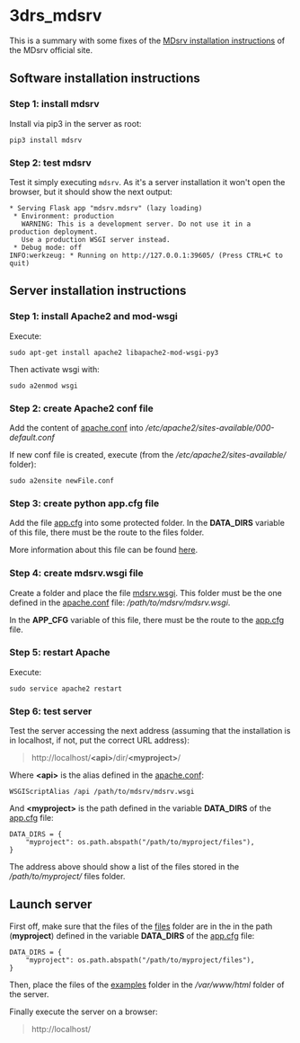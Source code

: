 # 3drs_mdsrv

This is a summary with some fixes of the [MDsrv installation instructions](s://nglviewer.org/mdsrv/installation.html) of the MDsrv official site.

## Software installation instructions 

### Step 1: install mdsrv

Install via pip3 in the server as root:

```shell
pip3 install mdsrv
```

### Step 2: test mdsrv

Test it simply executing `mdsrv`. As it's a server installation it won't open the browser, but it should show the next output:

```shell
* Serving Flask app "mdsrv.mdsrv" (lazy loading)
 * Environment: production
   WARNING: This is a development server. Do not use it in a production deployment.
   Use a production WSGI server instead.
 * Debug mode: off
INFO:werkzeug: * Running on http://127.0.0.1:39605/ (Press CTRL+C to quit)
```

## Server installation instructions 

### Step 1: install Apache2 and mod-wsgi

Execute:

```shell
sudo apt-get install apache2 libapache2-mod-wsgi-py3
```

Then activate wsgi with:

```shell
sudo a2enmod wsgi
```

### Step 2: create Apache2 conf file

Add the content of [apache.conf](config/apache.conf) into */etc/apache2/sites-available/000-default.conf* 

If new conf file is created, execute (from the */etc/apache2/sites-available/* folder):

```shell
sudo a2ensite newFile.conf
```

### Step 3: create python app.cfg file

Add the file [app.cfg](config/app.cfg) into some protected folder. In the **DATA_DIRS** variable of this file, there must be the route to the files folder.

More information about this file can be found [here](https://nglviewer.org/mdsrv/configuration.html).

### Step 4: create mdsrv.wsgi file

Create a folder and place the file [mdsrv.wsgi](config/mdsrv.wsgi). This folder must be the one defined in the [apache.conf](config/apache.conf) file: */path/to/mdsrv/mdsrv.wsgi*. 

In the **APP_CFG** variable of this file, there must be the route to the [app.cfg](config/app.cfg) file.

### Step 5: restart Apache

Execute:

```shell
sudo service apache2 restart
```

### Step 6: test server

Test the server accessing the next address (assuming that the installation is in localhost, if not, put the correct URL address):

> http:<span>//</span>localhost/**\<api\>**/dir/**\<myproject\>**/

Where **\<api\>** is the alias defined in the [apache.conf](config/apache.conf):

```shell
WSGIScriptAlias /api /path/to/mdsrv/mdsrv.wsgi
```
And **\<myproject\>** is the path defined in the variable **DATA_DIRS** of the [app.cfg](config/app.cfg) file:

```shell
DATA_DIRS = {
    "myproject": os.path.abspath("/path/to/myproject/files"),
}
```

The address above should show a list of the files stored in the */path/to/myproject/* files folder.

## Launch server

First off, make sure that the files of the [files](files/README.md) folder are in the in the path (**myproject**) defined in the variable **DATA_DIRS** of the [app.cfg](config/app.cfg) file:

```shell
DATA_DIRS = {
    "myproject": os.path.abspath("/path/to/myproject/files"),
}
```

Then, place the files of the [examples](examples/README.md) folder in the */var/www/html* folder of the server.

Finally execute the server on a browser:

> http:<span>//</span>localhost/